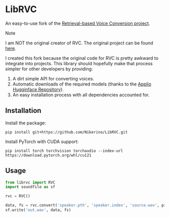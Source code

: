 # LibRVC
An easy-to-use fork of the [Retrieval-based Voice Conversion project](https://github.com/RVC-Project/Retrieval-based-Voice-Conversion).

> [!NOTE]
> I am NOT the original creator of RVC. The original project can be found [here](https://github.com/RVC-Project).

I created this fork because the original code for RVC is pretty awkward to integrate into projects. This library should hopefully make that process simpler for other developers by providing:
1. A dirt simple API for converting voices.
2. Automatic downloads of the required models (thanks to the [Applio Hugginface Repository](https://huggingface.co/IAHispano/Applio)).
3. An easy installation process with all dependencies accounted for.

## Installation

Install the package:
```
pip install git+https://github.com/Nikerino/LibRVC.git
```

Install PyTorch with CUDA support:
```
pip install torch torchvision torchaudio --index-url https://download.pytorch.org/whl/cu121
```

## Usage

```python
from librvc import RVC
import soundfile as sf

rvc = RVC()

data, fs = rvc.convert('speaker.pth', 'speaker.index', 'source.wav', pitch_shift=6)
sf.write('out.wav', data, fs)
```